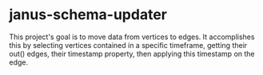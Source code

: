 # janus-schema-updater
This project's goal is to move data from vertices to edges. 
It accomplishes this by selecting vertices contained in a specific timeframe, getting their out() edges, their timestamp property, then applying this timestamp on the edge.
